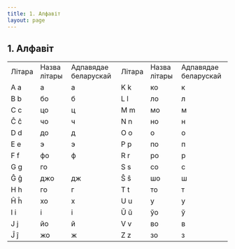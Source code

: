 ```yaml
---
title: 1. Алфавіт
layout: page
---
```

## 1. Алфавіт

|        |              |                      |        |              |                      |
| ------ | ------------ | -------------------- | ------ | ------------ | -------------------- |
| Літара | Назва літары | Адпавядае беларускай | Літара | Назва літары | Адпавядае беларускай |
| A a    | а            | а                    | K k    | ко           | к                    |
| B b    | бо           | б                    | L l    | ло           | л                    |
| C c    | цо           | ц                    | M m    | мо           | м                    |
| Ĉ ĉ    | чо           | ч                    | N n    | но           | н                    |
| D d    | до           | д                    | O o    | о            | о                    |
| E e    | э            | э                    | P p    | по           | п                    |
| F f    | фо           | ф                    | R r    | ро           | р                    |
| G g    | го           |                      | S s    | со           | с                    |
| Ĝ ĝ    | джо          | дж                   | Ŝ ŝ    | шо           | ш                    |
| H h    | го           | г                    | T t    | то           | т                    |
| Ĥ ĥ    | хо           | х                    | U u    | у            | у                    |
| I i    | і            | і                    | Ŭ ŭ    | ўо           | ў                    |
| J j    | йо           | й                    | V v    | во           | в                    |
| Ĵ ĵ    | жо           | ж                    | Z z    | зо           | з                    |

